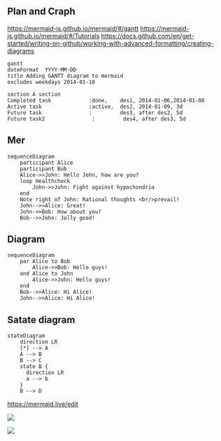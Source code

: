 ## Plan and Craph

https://mermaid-js.github.io/mermaid/#/gantt
https://mermaid-js.github.io/mermaid/#/Tutorials
https://docs.github.com/en/get-started/writing-on-github/working-with-advanced-formatting/creating-diagrams



```mermaid
gantt
dateFormat  YYYY-MM-DD
title Adding GANTT diagram to mermaid
excludes weekdays 2014-01-10

section A section
Completed task            :done,    des1, 2014-01-06,2014-01-08
Active task               :active,  des2, 2014-01-09, 3d
Future task               :         des3, after des2, 5d
Future task2               :         des4, after des3, 5d
```

## Mer
```mermaid
sequenceDiagram
    participant Alice
    participant Bob
    Alice->>John: Hello John, how are you?
    loop Healthcheck
        John->>John: Fight against hypochondria
    end
    Note right of John: Rational thoughts <br/>prevail!
    John-->>Alice: Great!
    John->>Bob: How about you?
    Bob-->>John: Jolly good!
```


## Diagram
```mermaid
sequenceDiagram
    par Alice to Bob
        Alice->>Bob: Hello guys!
    and Alice to John
        Alice->>John: Hello guys!
    end
    Bob-->>Alice: Hi Alice!
    John-->>Alice: Hi Alice!
```

## Satate diagram

```mermaid
stateDiagram
    direction LR
    [*] --> A
    A --> B
    B --> C
    state B {
      direction LR
      a --> b
    }
    B --> D
```












https://mermaid.live/edit

[![](https://mermaid.ink/img/pako:eNpt0M2qAjEMBeBXidk68wJdKILC1a3bbkJ7xin051pbRMR3tzOOO7MK5DuB5MkmWbDiG64V0WDv5JIl6Eitdt4Z9JvN-pTGqOgP3iea-o7GdCfJoEeq25_4w4zEidAIyRSw0GnWN9rPmbbYfdIdHefErFts9ZsfaQA8XTKkLORb3HFADuJsu-k5zTSXEQGaVWstBqm-aNbx1Wj9t1JwsK6kzGoQf0PHUks6P6JhVXLFFy1_WdTrDbKeYug)](https://mermaid.live/edit#pako:eNpt0M2qAjEMBeBXidk68wJdKILC1a3bbkJ7xin051pbRMR3tzOOO7MK5DuB5MkmWbDiG64V0WDv5JIl6Eitdt4Z9JvN-pTGqOgP3iea-o7GdCfJoEeq25_4w4zEidAIyRSw0GnWN9rPmbbYfdIdHefErFts9ZsfaQA8XTKkLORb3HFADuJsu-k5zTSXEQGaVWstBqm-aNbx1Wj9t1JwsK6kzGoQf0PHUks6P6JhVXLFFy1_WdTrDbKeYug)



[![](https://mermaid.ink/img/pako:eNqNjzEOwjAMRa9See4JMoM4AGsWk7hJRBJHwUFCVe_egGgXEOJP9vf7X_IMhi2BgqHLBTlVLF7n4SXDKQX5vl0qZuMHS3eKXHbGk7lykw__R9OeSRjyZiaqjv5rgRE63cO2vzE_rxrEUyINqo-WJmxRNOi8dLQVi0JHG4QrqAnjjUbAJnx-ZANKaqMNOgR0FdObWlYJ4l-7)](https://mermaid.live/edit#pako:eNqNjzEOwjAMRa9See4JMoM4AGsWk7hJRBJHwUFCVe_egGgXEOJP9vf7X_IMhi2BgqHLBTlVLF7n4SXDKQX5vl0qZuMHS3eKXHbGk7lykw__R9OeSRjyZiaqjv5rgRE63cO2vzE_rxrEUyINqo-WJmxRNOi8dLQVi0JHG4QrqAnjjUbAJnx-ZANKaqMNOgR0FdObWlYJ4l-7)
